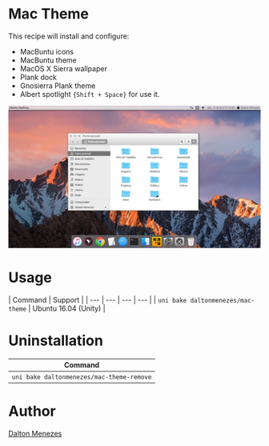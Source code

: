# Mac Theme

This recipe will install and configure:

- MacBuntu icons
- MacBuntu theme
- MacOS X Sierra wallpaper
- Plank dock
- Gnosierra Plank theme
- Albert spotlight `{Shift + Space}` for use it.

<p align="center">
<img src="bin/thumb.jpg" alt="Mac Theme Thumbnail" />
</p>

# Usage

| Command | Support |
| --- | --- | --- | --- |
| `uni bake daltonmenezes/mac-theme` | Ubuntu 16.04 (Unity) |

# Uninstallation

| Command |
| --- |
| `uni bake daltonmenezes/mac-theme-remove` |

# Author

[Dalton Menezes](https://github.com/uni-linux/recipes/tree/master/src/daltonmenezes)
